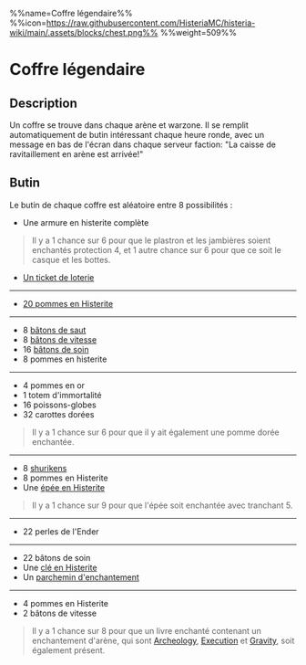 %%name=Coffre légendaire%%
%%icon=https://raw.githubusercontent.com/HisteriaMC/histeria-wiki/main/.assets/blocks/chest.png%%
%%weight=509%%

# Coffre légendaire


## Description

Un coffre se trouve dans chaque arène et warzone. Il se remplit automatiquement de butin intéressant chaque heure ronde, avec un message en bas de l'écran dans chaque serveur faction: "La caisse de ravitaillement en arène est arrivée!"

## Butin

Le butin de chaque coffre est aléatoire entre 8 possibilités :

- Une armure en histerite complète
> Il y a 1 chance sur 6 pour que le plastron et les jambières soient enchantés protection 4, et 1 autre chance sur 6 pour que ce soit le casque et les bottes.
- [Un ticket de loterie](https://histeria.fr/wiki/3-1-utilitaire-principal/lottery-ticket)
---
- [20 pommes en Histerite](https://histeria.fr/wiki/3-2-utilitaire-pvp/histerite-apple)
---
- 8 [bâtons de saut](https://histeria.fr/wiki/3-2-utilitaire-pvp/jump-stick)
- 8 [bâtons de vitesse](https://histeria.fr/wiki/3-2-utilitaire-pvp/speed-stick)
- 16 [bâtons de soin](https://histeria.fr/wiki/3-2-utilitaire-pvp/heal-stick)
- 8 pommes en histerite
---
- 4 pommes en or
- 1 totem d'immortalité
- 16 poissons-globes
- 32 carottes dorées
> Il y a 1 chance sur 6 pour que il y ait également une pomme dorée enchantée.
---
- 8 [shurikens](https://histeria.fr/wiki/3-2-utilitaire-pvp/shuriken)
- 8 pommes en Histerite
- Une [épée en Histerite](https://histeria.fr/wiki/2-equipement/histerite-sword)
> Il y a 1 chance sur 9 pour que l'épée soit enchantée avec tranchant 5.
---
- 22 perles de l'Ender
---
- 22 bâtons de soin
- Une [clé en Histerite](https://histeria.fr/wiki/3-1-utilitaire-principal/histerite-key)
- Un [parchemin d'enchantement](https://histeria.fr/wiki/6-enchantements/forge-note)
---
- 4 pommes en Histerite
- 2 bâtons de vitesse
> Il y a 1 chance sur 8 pour que un livre enchanté contenant un enchantement d'arène, qui sont [Archeology](https://histeria.fr/wiki/6-enchantements/archeologie), [Execution](https://histeria.fr/wiki/6-enchantements/execution) et [Gravity](https://histeria.fr/wiki/6-enchantements/gravity), soit également présent.